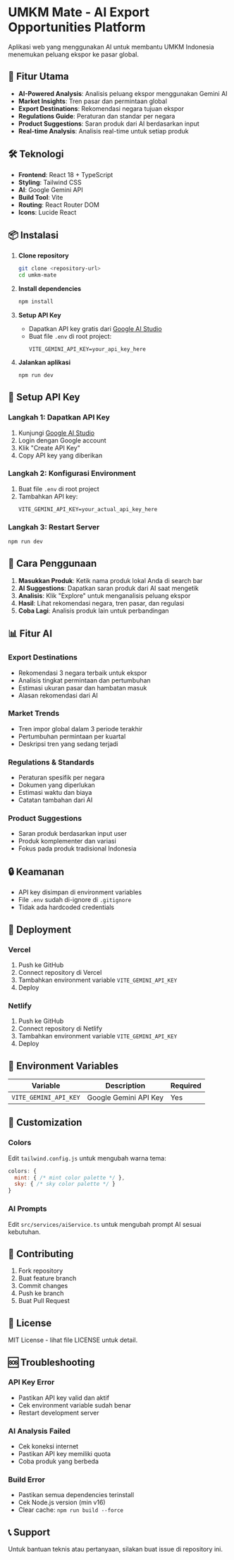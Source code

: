 # UMKM Mate - AI Export Opportunities Platform

Aplikasi web yang menggunakan AI untuk membantu UMKM Indonesia menemukan peluang ekspor ke pasar global.

## 🚀 Fitur Utama

- **AI-Powered Analysis**: Analisis peluang ekspor menggunakan Gemini AI
- **Market Insights**: Tren pasar dan permintaan global
- **Export Destinations**: Rekomendasi negara tujuan ekspor
- **Regulations Guide**: Peraturan dan standar per negara
- **Product Suggestions**: Saran produk dari AI berdasarkan input
- **Real-time Analysis**: Analisis real-time untuk setiap produk

## 🛠️ Teknologi

- **Frontend**: React 18 + TypeScript
- **Styling**: Tailwind CSS
- **AI**: Google Gemini API
- **Build Tool**: Vite
- **Routing**: React Router DOM
- **Icons**: Lucide React

## 📦 Instalasi

1. **Clone repository**
   ```bash
   git clone <repository-url>
   cd umkm-mate
   ```

2. **Install dependencies**
   ```bash
   npm install
   ```

3. **Setup API Key**
   - Dapatkan API key gratis dari [Google AI Studio](https://makersuite.google.com/app/apikey)
   - Buat file `.env` di root project:
     ```
     VITE_GEMINI_API_KEY=your_api_key_here
     ```

4. **Jalankan aplikasi**
   ```bash
   npm run dev
   ```

## 🔧 Setup API Key

### Langkah 1: Dapatkan API Key
1. Kunjungi [Google AI Studio](https://makersuite.google.com/app/apikey)
2. Login dengan Google account
3. Klik "Create API Key"
4. Copy API key yang diberikan

### Langkah 2: Konfigurasi Environment
1. Buat file `.env` di root project
2. Tambahkan API key:
   ```
   VITE_GEMINI_API_KEY=your_actual_api_key_here
   ```

### Langkah 3: Restart Server
```bash
npm run dev
```

## 🎯 Cara Penggunaan

1. **Masukkan Produk**: Ketik nama produk lokal Anda di search bar
2. **AI Suggestions**: Dapatkan saran produk dari AI saat mengetik
3. **Analisis**: Klik "Explore" untuk menganalisis peluang ekspor
4. **Hasil**: Lihat rekomendasi negara, tren pasar, dan regulasi
5. **Coba Lagi**: Analisis produk lain untuk perbandingan

## 📊 Fitur AI

### Export Destinations
- Rekomendasi 3 negara terbaik untuk ekspor
- Analisis tingkat permintaan dan pertumbuhan
- Estimasi ukuran pasar dan hambatan masuk
- Alasan rekomendasi dari AI

### Market Trends
- Tren impor global dalam 3 periode terakhir
- Pertumbuhan permintaan per kuartal
- Deskripsi tren yang sedang terjadi

### Regulations & Standards
- Peraturan spesifik per negara
- Dokumen yang diperlukan
- Estimasi waktu dan biaya
- Catatan tambahan dari AI

### Product Suggestions
- Saran produk berdasarkan input user
- Produk komplementer dan variasi
- Fokus pada produk tradisional Indonesia

## 🔒 Keamanan

- API key disimpan di environment variables
- File `.env` sudah di-ignore di `.gitignore`
- Tidak ada hardcoded credentials

## 🚀 Deployment

### Vercel
1. Push ke GitHub
2. Connect repository di Vercel
3. Tambahkan environment variable `VITE_GEMINI_API_KEY`
4. Deploy

### Netlify
1. Push ke GitHub
2. Connect repository di Netlify
3. Tambahkan environment variable `VITE_GEMINI_API_KEY`
4. Deploy

## 📝 Environment Variables

| Variable | Description | Required |
|----------|-------------|----------|
| `VITE_GEMINI_API_KEY` | Google Gemini API Key | Yes |

## 🎨 Customization

### Colors
Edit `tailwind.config.js` untuk mengubah warna tema:
```javascript
colors: {
  mint: { /* mint color palette */ },
  sky: { /* sky color palette */ }
}
```

### AI Prompts
Edit `src/services/aiService.ts` untuk mengubah prompt AI sesuai kebutuhan.

## 🤝 Contributing

1. Fork repository
2. Buat feature branch
3. Commit changes
4. Push ke branch
5. Buat Pull Request

## 📄 License

MIT License - lihat file LICENSE untuk detail.

## 🆘 Troubleshooting

### API Key Error
- Pastikan API key valid dan aktif
- Cek environment variable sudah benar
- Restart development server

### AI Analysis Failed
- Cek koneksi internet
- Pastikan API key memiliki quota
- Coba produk yang berbeda

### Build Error
- Pastikan semua dependencies terinstall
- Cek Node.js version (min v16)
- Clear cache: `npm run build --force`

## 📞 Support

Untuk bantuan teknis atau pertanyaan, silakan buat issue di repository ini. 
